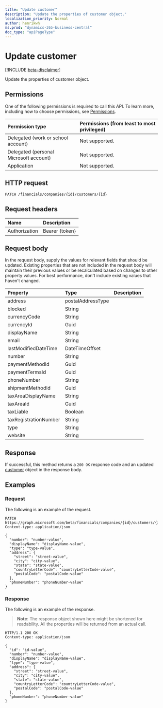 ```yaml
---
title: "Update customer"
description: "Update the properties of customer object."
localization_priority: Normal
author: henrikwh
ms.prod: "dynamics-365-business-central"
doc_type: "apiPageType"
---
```


# Update customer

[!INCLUDE [beta-disclaimer](../../includes/beta-disclaimer.md)]

Update the properties of customer object.

## Permissions

One of the following permissions is required to call this API. To learn more, including how to choose permissions, see [Permissions](/graph/permissions-reference).

| Permission type                        | Permissions (from least to most privileged) |
|:---------------------------------------|:--------------------------------------------|
| Delegated (work or school account)     | Not supported. |
| Delegated (personal Microsoft account) | Not supported. |
| Application                            | Not supported. |

## HTTP request

<!-- { "blockType": "ignored" } -->

```http
PATCH /financials/companies/{id}/customers/{id}
```

## Request headers

| Name       | Description|
|:-----------|:-----------|
| Authorization | Bearer {token} |

## Request body

In the request body, supply the values for relevant fields that should be updated. Existing properties that are not included in the request body will maintain their previous values or be recalculated based on changes to other property values. For best performance, don't include existing values that haven't changed.

| Property     | Type        | Description |
|:-------------|:------------|:------------|
|address|postalAddressType||
|blocked|String||
|currencyCode|String||
|currencyId|Guid||
|displayName|String||
|email|String||
|lastModifiedDateTime|DateTimeOffset||
|number|String||
|paymentMethodId|Guid||
|paymentTermsId|Guid||
|phoneNumber|String||
|shipmentMethodId|Guid||
|taxAreaDisplayName|String||
|taxAreaId|Guid||
|taxLiable|Boolean||
|taxRegistrationNumber|String||
|type|String||
|website|String||

## Response

If successful, this method returns a `200 OK` response code and an updated [customer](../resources/dynamics-customer.md) object in the response body.

## Examples

### Request

The following is an example of the request.
<!-- {
  "blockType": "request",
  "name": "update_customer"
}-->

```http
PATCH https://graph.microsoft.com/beta/financials/companies/{id}/customers/{id}
Content-type: application/json

{
  "number": "number-value",
  "displayName": "displayName-value",
  "type": "type-value",
  "address": {
    "street": "street-value",
    "city": "city-value",
    "state": "state-value",
    "countryLetterCode": "countryLetterCode-value",
    "postalCode": "postalCode-value"
  },
  "phoneNumber": "phoneNumber-value"
}
```

### Response

The following is an example of the response.

> **Note:** The response object shown here might be shortened for readability. All the properties will be returned from an actual call.

<!-- {
  "blockType": "response",
  "truncated": true,
  "@odata.type": "microsoft.graph.customer"
} -->

```http
HTTP/1.1 200 OK
Content-type: application/json

{
  "id": "id-value",
  "number": "number-value",
  "displayName": "displayName-value",
  "type": "type-value",
  "address": {
    "street": "street-value",
    "city": "city-value",
    "state": "state-value",
    "countryLetterCode": "countryLetterCode-value",
    "postalCode": "postalCode-value"
  },
  "phoneNumber": "phoneNumber-value"
}
```

<!-- uuid: 16cd6b66-4b1a-43a1-adaf-3a886856ed98
2019-02-04 14:57:30 UTC -->
<!-- {
  "type": "#page.annotation",
  "description": "Update customer",
  "keywords": "",
  "section": "documentation",
  "tocPath": ""
}-->